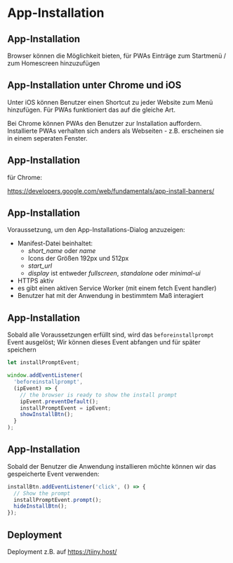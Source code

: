 # App-Installation

## App-Installation

Browser können die Möglichkeit bieten, für PWAs Einträge zum Startmenü / zum Homescreen hinzuzufügen

## App-Installation unter Chrome und iOS

Unter iOS können Benutzer einen Shortcut zu jeder Website zum Menü hinzufügen. Für PWAs funktioniert das auf die gleiche Art.

Bei Chrome können PWAs den Benutzer zur Installation auffordern. Installierte PWAs verhalten sich anders als Webseiten - z.B. erscheinen sie in einem seperaten Fenster.

## App-Installation

für Chrome:

https://developers.google.com/web/fundamentals/app-install-banners/

## App-Installation

Voraussetzung, um den App-Installations-Dialog anzuzeigen:

- Manifest-Datei beinhaltet:
  - _short_name_ oder _name_
  - Icons der Größen 192px und 512px
  - _start_url_
  - _display_ ist entweder _fullscreen_, _standalone_ oder _minimal-ui_
- HTTPS aktiv
- es gibt einen aktiven Service Worker (mit einem fetch Event handler)
- Benutzer hat mit der Anwendung in bestimmtem Maß interagiert

## App-Installation

Sobald alle Voraussetzungen erfüllt sind, wird das `beforeinstallprompt` Event ausgelöst; Wir können dieses Event abfangen und für später speichern

```js
let installPromptEvent;

window.addEventListener(
  'beforeinstallprompt',
  (ipEvent) => {
    // the browser is ready to show the install prompt
    ipEvent.preventDefault();
    installPromptEvent = ipEvent;
    showInstallBtn();
  }
);
```

## App-Installation

Sobald der Benutzer die Anwendung installieren möchte können wir das gespeicherte Event verwenden:

```js
installBtn.addEventListener('click', () => {
  // Show the prompt
  installPromptEvent.prompt();
  hideInstallBtn();
});
```

## Deployment

Deployment z.B. auf <https://tiiny.host/>
